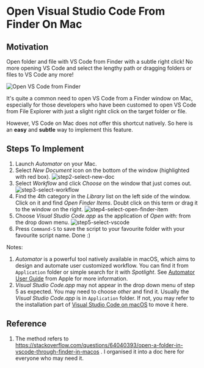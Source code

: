 # Open Visual Studio Code From Finder On Mac


## Motivation
Open folder and file with VS Code from Finder with a subtle right click! No more opening VS Code and select the lengthy path or dragging folders or files to VS Code any more!

![Open VS Code from Finder](https://github.com/nmrenyi/open-vscode-from-finder-on-mac/raw/main/pics/demo.gif)

It's quite a common need to open VS Code from a Finder window on Mac, especially for those developers who have been customed to open VS Code from File Explorer with just a slight right click on the target folder or file.

However, VS Code on Mac does not offer this shortcut natively. So here is an **easy** and **subtle** way to implement this feature.

## Steps To Implement
1. Launch *Automator* on your Mac. 
2. Select *New Document* icon on the bottom of the window (highlighted with red box). ![step2-select-new-doc](https://github.com/nmrenyi/open-vscode-from-finder-on-mac/raw/main/pics/step2-new-doc.png)
3. Select *Workflow* and click *Choose* on the window that just comes out. ![step3-select-workflow](https://github.com/nmrenyi/open-vscode-from-finder-on-mac/raw/main/pics/step3-select-workflow.png)
4. Find the 4th category in the *Library* list on the left side of the window. Click on it and find *Open Finder Items*. Doubt click on this term or drag it to the window on the right. ![step4-select-open-finder-item](https://github.com/nmrenyi/open-vscode-from-finder-on-mac/raw/main/pics/step4-select-open-finder-item.png)
5. Choose *Visual Studio Code.app* as the application of *Open with:* from the drop down menu. ![step5-select-vscode](https://github.com/nmrenyi/open-vscode-from-finder-on-mac/raw/main/pics/step5-select-vscode.png)
6. Press `Command-S` to save the script to your favourite folder with your favourite script name. Done :)

Notes:
1. *Automator* is a powerful tool natively available in macOS, which aims to design and automate user customized workflow. You can find it from `Application` folder or simple search for it with *Spotlight*. See [Automator User Guide](https://support.apple.com/guide/automator/welcome/mac) from Apple for more information.
2. *Visual Studio Code.app* may not appear in the drop down menu of step 5 as expected. You may need to choose *other* and find it. Usually the *Visual Studio Code.app* is in `Application` folder. If not, you may refer to the installation part of [Visual Studio Code on macOS](https://code.visualstudio.com/docs/setup/mac#_installation) to move it here.

## Reference
1. The method refers to https://stackoverflow.com/questions/64040393/open-a-folder-in-vscode-through-finder-in-macos . I organised it into a doc here for everyone who may need it.
